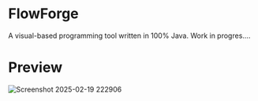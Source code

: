 # FlowForge
A visual-based programming tool written in 100% Java.
Work in progres....

# Preview 

 ![Screenshot 2025-02-19 222906](https://github.com/user-attachments/assets/0e9ea68f-00e0-4d6f-a1cd-03d6714401de)

